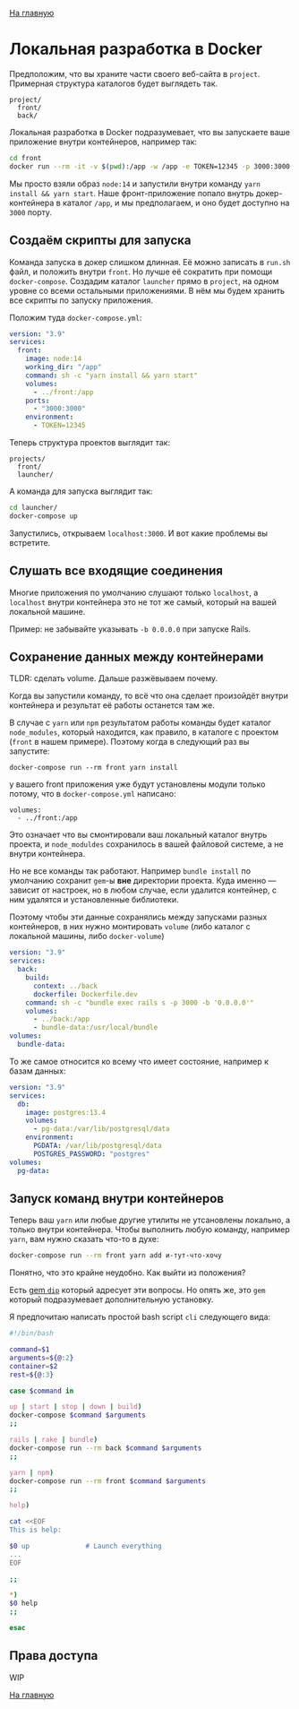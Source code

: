 [На главную](index.md)

# Локальная разработка в Docker


Предположим, что вы храните части своего веб-сайта в `project`. Примерная структура каталогов будет выглядеть так.

```
project/
  front/
  back/
```

Локальная разработка в Docker подразумевает, что вы запускаете ваше приложение внутри контейнеров, например так:

```bash
cd front
docker run --rm -it -v $(pwd):/app -w /app -e TOKEN=12345 -p 3000:3000 node:14 sh -c "yarn install && yarn start"
```

Мы просто взяли образ `node:14` и запустили внутри команду `yarn install && yarn start`. Наше фронт-приложение попало внутрь докер-контейнера в каталог `/app`, и мы предполагаем, и оно будет доступно на `3000` порту.

## Создаём скрипты для запуска

Команда запуска в докер слишком длинная. Её можно записать в `run.sh` файл, и положить внутри `front`. Но лучше её сократить при помощи `docker-compose`. Создадим каталог `launcher` прямо в `project`, на одном уровне со всеми остальными приложениями. В нём мы будем хранить все скрипты по запуску приложения.

Положим туда `docker-compose.yml`:

```yaml
version: "3.9"
services:
  front:
    image: node:14
    working_dir: "/app"
    command: sh -c "yarn install && yarn start"
    volumes:
      - ../front:/app
    ports:
      - "3000:3000"
    environment:
      - TOKEN=12345
```

Теперь структура проектов выглядит так:

```
projects/
  front/
  launcher/
```

А команда для запуска выглядит так:

```bash
cd launcher/
docker-compose up
```

Запустились, открываем `localhost:3000`. И вот какие проблемы вы встретите.

## Слушать все входящие соединения

Многие приложения по умолчанию слушают только `localhost`,
а `localhost` внутри контейнера это не тот же самый, который на вашей локальной машине.

Пример: не забывайте указывать `-b 0.0.0.0` при запуске Rails.

## Сохранение данных между контейнерами

TLDR: сделать volume. Дальше разжёвываем почему.

Когда вы запустили команду, то всё что она сделает произойдёт внутри контейнера
и результат её работы останется там же.

В случае с `yarn` или `npm` результатом работы команды будет каталог `node_modules`,
который находится, как правило, в каталоге с проектом (`front` в нашем примере).
Поэтому когда в следующий раз вы запустите:

```
docker-compose run --rm front yarn install
```

у вашего front приложения уже будут установлены модули
только потому, что в `docker-compose.yml` написано:
```
volumes:
  - ../front:/app
```
Это означает что вы смонтировали ваш локальный каталог внутрь проекта,
и `node_moduldes` сохранилось в вашей файловой системе, а не внутри контейнера.

Но не все команды так работают.
Например `bundle install` по умолчанию сохранит `gem`-ы **вне** директории проекта.
Куда именно &mdash; зависит от настроек, но в любом случае,
если удалится контейнер, с ним удалятся и установленные библиотеки.

Поэтому чтобы эти данные сохранялись между запусками разных контейнеров,
в них нужно монтировать `volume` (либо каталог с локальной машины, либо `docker-volume`)

```yaml
version: "3.9"
services:
  back:
    build:
      context: ../back
      dockerfile: Dockerfile.dev
    command: sh -c "bundle exec rails s -p 3000 -b '0.0.0.0'"
    volumes:
      - ../back:/app
      - bundle-data:/usr/local/bundle
volumes:
  bundle-data:
```

То же самое относится ко всему что имеет состояние, например к базам данных:

```yaml
version: "3.9"
services:
  db:
    image: postgres:13.4
    volumes:
      - pg-data:/var/lib/postgresql/data
    environment:
      PGDATA: /var/lib/postgresql/data
      POSTGRES_PASSWORD: "postgres"
volumes:
  pg-data:
```

## Запуск команд внутри контейнеров

Теперь ваш `yarn` или любые другие утилиты не утсановлены локально,
а только внутри контейнера.
Чтобы выполнить любую команду, например `yarn`,
вам нужно сказать что-то в духе:

```bash
docker-compose run --rm front yarn add и-тут-что-хочу
```

Понятно, что это крайне неудобно. Как выйти из положения?

Есть [gem `dip`](https://github.com/bibendi/dip) который адресует эти вопросы.
Но опять же, это `gem` который подразумевает дополнительную установку.

Я предпочитаю написать простой bash script `cli` следующего вида:

```bash
#!/bin/bash

command=$1
arguments=${@:2}
container=$2
rest=${@:3}

case $command in

up | start | stop | down | build)
docker-compose $command $arguments
;;

rails | rake | bundle)
docker-compose run --rm back $command $arguments
;;

yarn | npm)
docker-compose run --rm front $command $arguments
;;

help)

cat <<EOF
This is help:

$0 up              # Launch everything
...
EOF

;;

*)
$0 help
;;

esac

```

## Права доступа

WIP

[На главную](index.md)